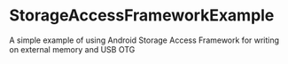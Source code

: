 # StorageAccessFrameworkExample
A simple example of using Android Storage Access Framework for writing on external memory and USB OTG
